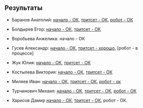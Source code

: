 ## Результаты

- Баранов Анатолий: [начало - ОК](/2016.cpp/task0/baranov/), [тритсет - ОК](/2016.cpp/task0/baranov/#1), [робот - ОК](/2016.cpp/task0/baranov/#2)

- Болдырев Егор: [начало - ОК](/2016.cpp/task0/boldyrev/), [тритсет - OK](/2016.cpp/task0/boldyrev/)

- Воробьева Анжелика: начало - ОК

- Гусев Александр: [начало - ОК](/2016.cpp/task0/gusev/), [тритсет - хорошо](/2016.cpp/task0/gusev/#1), [робот - в процессе]

- Жук Юлия: [начало - ОК](/2016.cpp/task0/zhuk/), [тритсет - ОК](/2016.cpp/task0/zhuk/#1)

- Костылева Виктория: [начало - ОК](/2016.cpp/task0/kostyleva/), [тритсет - ОК](/2016.cpp/task0/kostyleva/#1)

- Миляев Иван: [начало - ОК](/2016.cpp/task0/milyaev/), [тритсет - ОК](/2016.cpp/task0/milyaev/#1), [робот - ок](/2016.cpp/task0/milyaev/#1)

- Турчинович Михаил: [начало - ОК](/2016.cpp/task0/turchinovich/), [тритсет - ОК](/2016.cpp/task0/turchinovich/#1), [робот - ОК](/2016.cpp/task0/turchinovich/#2)

- Харисов Дамир [начало - ОК](/2016.cpp/task0/kharisov/), [тритсет - ОК](/2016.cpp/task0/kharisov/#1), робот - ОК.
